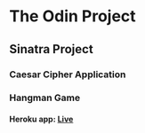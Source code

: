 # The Odin Project
## Sinatra Project
### Caesar Cipher Application
### Hangman Game
#### Heroku app: [Live](https://peaceful-wave-56689.herokuapp.com/)

